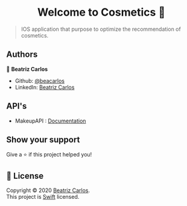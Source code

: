 
<h1 align="center">Welcome to Cosmetics 👋</h1>

> IOS application that purpose to optimize the recommendation of cosmetics.

## Authors

 👤 **Beatriz Carlos**
* Github: [@beacarlos](https://github.com/beacarlos)
* LinkedIn: [Beatriz Carlos](https://www.linkedin.com/in/beatriz-carlos-936a07192/)

## API's 
* MakeupAPI : [Documentation](http://makeup-api.herokuapp.com/)

## Show your support

Give a ⭐️ if this project helped you!

## 📝 License

Copyright © 2020 [Beatriz Carlos](https://github.com/beacarlos).<br />
This project is [Swift](https://github.com/CineTimeAcademy/CineTime/blob/master/LICENSE) licensed.
